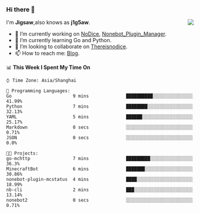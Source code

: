 ### Hi there 👋

<a href="#">
  <img align="right" src="https://github-readme-stats.vercel.app/api?username=Jigsaw111&count_private=true&show_icons=true&title_color=80070B&text_color=B3B3B3&bg_color=212121&icon_color=80070B" />
</a>

I'm **Jigsaw**,also knows as **j1g5aw**.

- 🔭 I’m currently working on [NoDice](https://github.com/thereisnodice/nodice2), [Nonebot_Plugin_Manager](https://github.com/Jigsaw111/nonebot_plugin_manager).
- 🌱 I’m currently learning Go and Python.
- 👯 I’m looking to collaborate on [Thereisnodice](https://github.com/thereisnodice).
- 📫 How to reach me: [Blog](https://blog.maddestroyer.xyz/).

<!--START_SECTION:waka-->
📊 **This Week I Spent My Time On** 

```text
⌚︎ Time Zone: Asia/Shanghai

💬 Programming Languages: 
Go                       9 mins              ██████████░░░░░░░░░░░░░░░   41.99% 
Python                   7 mins              ████████░░░░░░░░░░░░░░░░░   32.13% 
YAML                     5 mins              ██████░░░░░░░░░░░░░░░░░░░   25.17% 
Markdown                 0 secs              ░░░░░░░░░░░░░░░░░░░░░░░░░   0.71% 
JSON                     0 secs              ░░░░░░░░░░░░░░░░░░░░░░░░░   0.0%

🐱‍💻 Projects: 
go-mchttp                7 mins              █████████░░░░░░░░░░░░░░░░   36.3% 
MinecraftBot             6 mins              ███████░░░░░░░░░░░░░░░░░░   30.86% 
nonebot-plugin-mcstatus  4 mins              ████░░░░░░░░░░░░░░░░░░░░░   18.99% 
nb-cli                   2 mins              ███░░░░░░░░░░░░░░░░░░░░░░   13.14% 
nonebot2                 0 secs              ░░░░░░░░░░░░░░░░░░░░░░░░░   0.71%

```


<!--END_SECTION:waka-->
